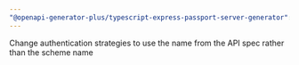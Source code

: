 ```yaml
---
"@openapi-generator-plus/typescript-express-passport-server-generator": minor
---
```


Change authentication strategies to use the name from the API spec rather than the scheme name
